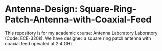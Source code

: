 # Antenna-Design: Square-Ring-Patch-Antenna-with-Coaxial-Feed
This repository is for my academic course: Antenna Laboratory Laboratory (Code: ECE-3208). 
We have designed a square ring patch antenna with coaxial feed operated at 2.4 GHz
